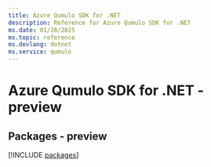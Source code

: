 ```yaml
---
title: Azure Qumulo SDK for .NET
description: Reference for Azure Qumulo SDK for .NET
ms.date: 01/28/2025
ms.topic: reference
ms.devlang: dotnet
ms.service: qumulo
---
```

# Azure Qumulo SDK for .NET - preview
## Packages - preview
[!INCLUDE [packages](qumulo-index.md)]